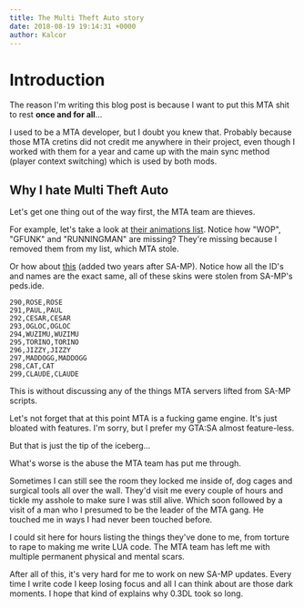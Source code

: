 ```yaml
---
title: The Multi Theft Auto story
date: 2018-08-19 19:14:31 +0000
author: Kalcor
---
```


# Introduction

The reason I'm writing this blog post is because I want to put this MTA shit to rest **once and for all**...

I used to be a MTA developer, but I doubt you knew that.
Probably because those MTA cretins did not credit me anywhere in their project, even though I worked with them for a year and came up with the main sync method (player context switching) which is used by both mods.

## Why I hate Multi Theft Auto

Let's get one thing out of the way first, the MTA team are thieves.

For example, let's take a look at [their animations list](https://wiki.multitheftauto.com/wiki/Animations). Notice how "WOP", "GFUNK" and "RUNNINGMAN" are missing? They're missing because I removed them from my list, which MTA stole.

Or how about [this](https://wiki.multitheftauto.com/wiki/Skins_Page_13) (added two years after SA-MP).
Notice how all the ID's and names are the exact same, all of these skins were stolen from SA-MP's peds.ide.

```
290,ROSE,ROSE
291,PAUL,PAUL
292,CESAR,CESAR
293,OGLOC,OGLOC
294,WUZIMU,WUZIMU
295,TORINO,TORINO
296,JIZZY,JIZZY
297,MADDOGG,MADDOGG
298,CAT,CAT
299,CLAUDE,CLAUDE
```

This is without discussing any of the things MTA servers lifted from SA-MP scripts.

Let's not forget that at this point MTA is a fucking game engine. It's just bloated with features. I'm sorry, but I prefer my GTA:SA almost feature-less.

But that is just the tip of the iceberg...

What's worse is the abuse the MTA team has put me through.

Sometimes I can still see the room they locked me inside of, dog cages and surgical tools all over the wall. They'd visit me every couple of hours and tickle my asshole to make sure I was still alive. Which soon followed by a visit of a man who I presumed to be the leader of the MTA gang. He touched me in ways I had never been touched before.

I could sit here for hours listing the things they've done to me, from torture to rape to making me write LUA code. The MTA team has left me with multiple permanent physical and mental scars.

After all of this, it's very hard for me to work on new SA-MP updates. Every time I write code I keep losing focus and all I can think about are those dark moments. I hope that kind of explains why 0.3DL took so long.
